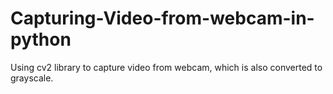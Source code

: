 # Capturing-Video-from-webcam-in-python
Using cv2 library to capture video from webcam, which is also converted to grayscale.
